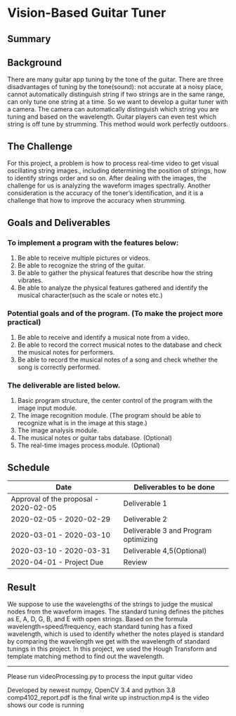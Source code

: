 # Vision-Based Guitar Tuner

## Summary

## Background
There are many guitar app tuning by the tone of the guitar. There are three disadvantages of tuning by the tone(sound): not accurate at a noisy place, cannot automatically distinguish string if two strings are in the same range, can only tune one string at a time.
So we want to develop a guitar tuner with a camera. The camera can automatically distinguish which string you are tuning and based on the wavelength. Guitar players can even test which string is off tune by strumming. This method would work perfectly outdoors. 

## The Challenge
For this project, a problem is how to process real-time video to get visual oscillating string images., including determining the position of strings, how to identify strings order and so on.  After dealing with the images, the challenge for us is analyzing the waveform images spectrally. Another consideration is the accuracy of the toner’s identification, and it is a challenge that how to improve the accuracy when strumming. 

## Goals and Deliverables
### To implement a program with the features below:
1. Be able to receive multiple pictures or videos.
2. Be able to recognize the string of the guitar.
3. Be able to gather the physical features that describe how the string vibrates.
4. Be able to analyze the physical features gathered and identify the musical character(such as the scale or notes etc.)

### Potential goals and  of the program. (To make the project more practical)
1. Be able to receive and identify a musical note from a video.
2. Be able to record the correct musical notes to the database and check the musical notes for performers.
3. Be able to record the musical notes of a song and check whether the song is correctly performed.

### The deliverable are listed below.
1. Basic program structure, the center control of the program with the image input module.
2. The image recognition module. (The program should be able to recognize what is in the image at this stage.)
3. The image analysis module.
4. The musical notes or guitar tabs database. (Optional)
5. The real-time images process module. (Optional)

## Schedule

|  Date   | Deliverables to be done  |
|  ----  | ----  |
| Approval of the proposal - 2020-02-05 | Deliverable 1                         |
| 2020-02-05 - 2020-02-29               | Deliverable 2                         |
| 2020-03-01 - 2020-03-10               | Deliverable 3 and Program optimizing  |
| 2020-03-10 - 2020-03-31               | Deliverable 4,5(Optional)             |
| 2020-04-01 - Project Due              | Review                                |

## Result
We suppose to use the wavelengths of the strings to judge the musical nodes from the waveform images.  The standard tuning defines the pitches as E, A, D, G, B, and E with open strings. Based on the formula wavelength=speed/frequency, each standard tuning has a fixed wavelength, which is used to identify whether the notes played is standard by comparing the wavelength we get with the wavelength of standard tunings in this project. In this project, we used the Hough Transform and template matching method to find out the wavelength.

***
Please run videoProcessing.py to process the input guitar video

Developed by newest numpy, OpenCV 3.4 and python 3.8
comp4102_report.pdf is the final write up
instruction.mp4 is the video shows our code is running

